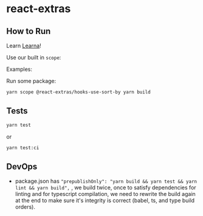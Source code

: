 # react-extras

## How to Run

Learn [Learna](https://github.com/lerna/lerna#common-devdependencies)!

Use our built in `scope`:

Examples:

Run some package:

```sh
yarn scope @react-extras/hooks-use-sort-by yarn build
```

## Tests

```sh
yarn test
```

or

```sh
yarn test:ci
```

## DevOps

- package.json has `"prepublishOnly": "yarn build && yarn test && yarn lint && yarn build",` , we build twice, once to satisfy dependencies for linting and for typescript compilation, we need to rewrite the build again at the end to make sure it's integrity is correct (babel, ts, and type build orders).
